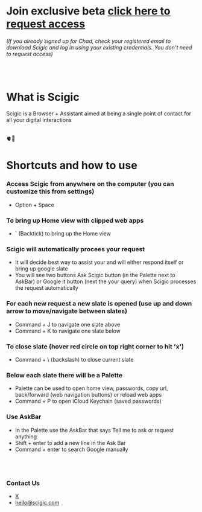 # Join exclusive beta [click here to request access](https://tally.so/r/mJpeQY)
###### (If you already signed up for Chad, check your registered email to download Scigic and log in using your existing credentials. You don't need to request access)

<br>

# What is Scigic

Scigic is a Browser + Assistant aimed at being a single point of contact for all your digital interactions

<br>
🫀🧠
<br>

# Shortcuts and how to use

### Access Scigic from anywhere on the computer (you can customize this from settings)
- Option + Space

### To bring up Home view with clipped web apps
- ` (Backtick) to bring up the Home view

### Scigic will automatically procees your request 
- It will decide best way to assist your and will either respond itself or bring up google slate
- You will see two buttons Ask Scigic button (in the Palette next to AskBar) or Google it button (next the your query) when Scigic processes the request automatically

### For each new request a new slate is opened (use up and down arrow to move/navigate between slates)
- Command + J to navigate one slate above
- Command + K to navigate one slate below

### To close slate (hover red circle on top right corner to hit 'x')
- Command + \ (backslash) to close current slate

### Below each slate there will be a Palette
- Palette can be used to open home view, passwords, copy url, back/forward (web navigation buttons) or reload web apps
- Command + P to open iCloud Keychain (saved passwords)

### Use AskBar
- In the Palette use the AskBar that says Tell me to ask or request anything
- Shift + enter to add a new line in the Ask Bar
- Command + enter to search Google manually

<br>
<br>

### Contact Us
- [X](https://twitter.com/constituteai)
- hello@scigic.com





